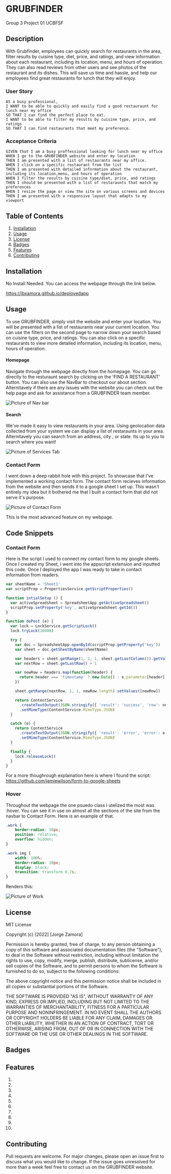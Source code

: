 
# GRUBFINDER
Group 3 Project 01 UCBFSF

## Description

With Grubfinder, employees can quickly search for restaurants in the area, filter results by cuisine type, diet, price, and ratings, and view information about each restaurant, including its location, menu, and hours of operation. They can also read reviews from other users and see photos of the restaurant and its dishes. This will save us time and hassle, and help our employees find great restaurants for lunch that they will enjoy.
### User Story
```
AS a busy professional,
I WANT to be able to quickly and easily find a good restauraunt for lunch near my office
SO THAT I can find the perfect place to eat.
I WANT to be able to filter my results by cuisine type, price, and ratings
SO THAT I can find restaurants that meet my preference.
```
### Acceptance Criteria
```
GIVEN that I am a busy proffessional looking for lunch near my office
WHEN I go to the GRUBFINDER website and enter my location
THEN I am presented with a list of restaurants near my office.
WHEN I click on a specific restaurant from the list
THEN I am presented with detailed information about the restaurant, including its location,menu, and hours of operation
WHEN I filter the results by cuisine type/diet, price, and ratings
THEN I should be presented with a list of restaraunts that match my preferences
WHEN I resize the page or view the site on various screens and devices
THEN I am presented with a responsive layout that adapts to my viewport
```

## Table of Contents
1. [Installation](#installation)
2. [Usage](#usage)
3. [License](#license)
4. [Badges](#badges)
5. [Features](#features)
6. [Contributing](#contributing)

## Installation
No Install Needed. You can access the webpage through the link below.

https://jbxamora.github.io/deployedapp

## Usage
To use GRUBFINDER, simply visit the website and enter your location. You will be presented with a list of restaurants near your current location. You can use the filters on the second page to narrow down your search based on cuisine type, price, and ratings. You can also click on a specific restaurants to view more detailed information, including its location, menu, hours of operation.
#### Homepage

Navigate through the webpage directly from the homepage. You can go directly to the resturaunt search by clicking on the 'FIND A RESTAURANT' button. You can also use the NavBar to checkout our about section. Alternitavely if there are any issues with the website you can check out the help page and ask for assistance from a GRUBFINDER team member.

![Picture of Nav bar](./assets/images/home.png)

#### Search

We've made it easy to view restaurants in your area. Using geolocation data collected from your system we can display a list of restaraunts in your area. Alternitavely you can search from an address, city , or state. Its up to you to search where you want!

![Picture of Services Tab](./assets/images/search.png)

### Contact Form

I went down a deep rabbit hole with this project. To showcase that I've implemented a working contact form. The contact form recieves information from the website and then sends it to a google sheet I set up. This wasn't entirely my idea but it bothered me that I built a contact form that did not serve it's purpose.

![Picture of Contact Form](./assets/images/Contactform.png)


This is the most advanced feature on my webpage.

## Code Snippets

### Contact Form

Here is the script I used to connect my contact form to my google sheets. Once I created my Sheet, I went into the appscript extension and inputted this code. Once I deployed the app I was ready to take in contact information from readers.

```js
var sheetName = 'Sheet1'
var scriptProp = PropertiesService.getScriptProperties()

function intialSetup () {
  var activeSpreadsheet = SpreadsheetApp.getActiveSpreadsheet()
  scriptProp.setProperty('key', activeSpreadsheet.getId())
}

function doPost (e) {
  var lock = LockService.getScriptLock()
  lock.tryLock(10000)

  try {
    var doc = SpreadsheetApp.openById(scriptProp.getProperty('key'))
    var sheet = doc.getSheetByName(sheetName)

    var headers = sheet.getRange(1, 1, 1, sheet.getLastColumn()).getValues()[0]
    var nextRow = sheet.getLastRow() + 1

    var newRow = headers.map(function(header) {
      return header === 'timestamp' ? new Date() : e.parameter[header]
    })

    sheet.getRange(nextRow, 1, 1, newRow.length).setValues([newRow])

    return ContentService
      .createTextOutput(JSON.stringify({ 'result': 'success', 'row': nextRow }))
      .setMimeType(ContentService.MimeType.JSON)
  }

  catch (e) {
    return ContentService
      .createTextOutput(JSON.stringify({ 'result': 'error', 'error': e }))
      .setMimeType(ContentService.MimeType.JSON)
  }

  finally {
    lock.releaseLock()
  }
}
```

For a more thoughrough explaination here is where I found the script:
https://github.com/jamiewilson/form-to-google-sheets

### Hover

Throughout the webpage the one psuedo class I utelized the most was :hover. You can see it in use on almost all the sections of the site from the navbar to Contact Form. Here is an example of that.

```css
.work {
    border-radius: 10px;
    position: relative;
    overflow: hidden;
}

.work img {
    width: 100%;
    border-radius: 10px;
    display: block;
    transition: transform 0.7s;
}

```

Renders this:

![Picture of Work](./assets/images/Redirectlinks.png)



## License

MIT License

Copyright (c) [2022] [Jorge Zamora]

Permission is hereby granted, free of charge, to any person obtaining a copy
of this software and associated documentation files (the "Software"), to deal
in the Software without restriction, including without limitation the rights
to use, copy, modify, merge, publish, distribute, sublicense, and/or sell
copies of the Software, and to permit persons to whom the Software is
furnished to do so, subject to the following conditions:

The above copyright notice and this permission notice shall be included in all
copies or substantial portions of the Software.

THE SOFTWARE IS PROVIDED "AS IS", WITHOUT WARRANTY OF ANY KIND, EXPRESS OR
IMPLIED, INCLUDING BUT NOT LIMITED TO THE WARRANTIES OF MERCHANTABILITY,
FITNESS FOR A PARTICULAR PURPOSE AND NONINFRINGEMENT. IN NO EVENT SHALL THE
AUTHORS OR COPYRIGHT HOLDERS BE LIABLE FOR ANY CLAIM, DAMAGES OR OTHER
LIABILITY, WHETHER IN AN ACTION OF CONTRACT, TORT OR OTHERWISE, ARISING FROM,
OUT OF OR IN CONNECTION WITH THE SOFTWARE OR THE USE OR OTHER DEALINGS IN THE
SOFTWARE.

## Badges


## Features

1. 
2. 
3. 
4. 
5. 
6. 
7. 
8. 
9. 
10. 

## Contributing
Pull requests are welcome. For major changes, please open an issue first to discuss what you would like to change. If the issue goes unresolved for more than a week feel free to contact us on the GRUBFINDER website.


